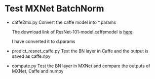 # Test MXNet BatchNorm

- caffe2mx.py
    Convert the caffe model into *.params

    The download link of ResNet-101-model.caffemodel is [here](https://github.com/KaimingHe/deep-residual-networks)

    I have converted it to d.params

- predict_resnet_caffe.py
   Test the BN layer in Caffe and the output is saved as caffe.npy   

- compute.py 
    Test the BN layer in MXNet and compare the outputs of MXNet, Caffe and numpy
